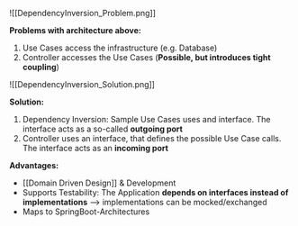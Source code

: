 
![[DependencyInversion_Problem.png]]

**Problems with architecture above:**
1. Use Cases access the infrastructure (e.g. Database)
2. Controller accesses the Use Cases (**Possible, but introduces tight coupling**)

![[DependencyInversion_Solution.png]]

**Solution:**
1. Dependency Inversion: Sample Use Cases uses and interface. The interface acts as a so-called **outgoing port**
2. Controller uses an interface, that defines the possible Use Case calls. The interface acts as an **incoming port**

**Advantages:**
- [[Domain Driven Design]] & Development
- Supports Testability: The Application **depends on interfaces instead of implementations** --> implementations can be mocked/exchanged
- Maps to SpringBoot-Architectures